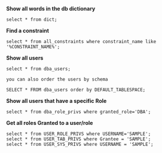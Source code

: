 **Show all words in the db dictionary**

    select * from dict;


**Find a constraint**

    select * from all_constraints where constraint_name like '%CONSTRAINT_NAME%';

**Show all users**

    select * from dba_users;

    you can also order the users by schema 

    SELECT * FROM dba_users order by DEFAULT_TABLESPACE; 
	

**Show all users that have a specific Role**

    select * from dba_role_privs where granted_role='DBA';

**Get all roles Granted to a user/role**

    select * from USER_ROLE_PRIVS where USERNAME='SAMPLE';
    select * from USER_TAB_PRIVS where Grantee = 'SAMPLE';
    select * from USER_SYS_PRIVS where USERNAME = 'SAMPLE';


